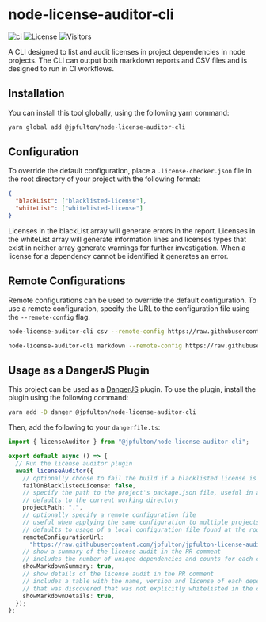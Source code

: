 # node-license-auditor-cli

[![ci](https://github.com/jpfulton/node-license-auditor-cli/actions/workflows/ci.yml/badge.svg)](https://github.com/jpfulton/node-license-auditor-cli/actions/workflows/ci.yml)
![License](https://img.shields.io/badge/License-MIT-blue)
![Visitors](https://visitor-badge.laobi.icu/badge?page_id=jpfulton.node-license-auditor-cli)

A CLI designed to list and audit licenses in project dependencies in node projects. The CLI
can output both markdown reports and CSV files and is designed to run in CI workflows.

## Installation

You can install this tool globally, using the following yarn command:

```bash
yarn global add @jpfulton/node-license-auditor-cli
```

## Configuration

To override the default configuration, place a `.license-checker.json` file in the
root directory of your project with the following format:

```json
{
  "blackList": ["blacklisted-license"],
  "whiteList": ["whitelisted-license"]
}
```

Licenses in the blackList array will generate errors in the report. Licenses in the
whiteList array will generate information lines and licenses types that exist in neither
array generate warnings for further investigation. When a license for a dependency cannot
be identified it generates an error.

## Remote Configurations

Remote configurations can be used to override the default configuration. To use a remote
configuration, specify the URL to the configuration file using the `--remote-config` flag.

```bash
node-license-auditor-cli csv --remote-config https://raw.githubusercontent.com/jpfulton/node-license-auditor-cli/main/.license-checker.json . > report.csv
```

```bash
node-license-auditor-cli markdown --remote-config https://raw.githubusercontent.com/jpfulton/node-license-auditor-cli/main/.license-checker.json . > report.md
```

## Usage as a DangerJS Plugin

This project can be used as a [DangerJS](https://danger.systems/js/) plugin. To use the
plugin, install the plugin using the following command:

```bash
yarn add -D danger @jpfulton/node-license-auditor-cli
```

Then, add the following to your `dangerfile.ts`:

```typescript
import { licenseAuditor } from "@jpfulton/node-license-auditor-cli";

export default async () => {
  // Run the license auditor plugin
  await licenseAuditor({
    // optionally choose to fail the build if a blacklisted license is found
    failOnBlacklistedLicense: false,
    // specify the path to the project's package.json file, useful in a monorepo
    // defaults to the current working directory
    projectPath: ".",
    // optionally specify a remote configuration file
    // useful when applying the same configuration to multiple projects
    // defaults to usage of a local configuration file found at the root of the project repo
    remoteConfigurationUrl:
      "https://raw.githubusercontent.com/jpfulton/jpfulton-license-audits/main/.license-checker.json",
    // show a summary of the license audit in the PR comment
    // includes the number of unique dependencies and counts for each category of license found
    showMarkdownSummary: true,
    // show details of the license audit in the PR comment
    // includes a table with the name, version and license of each dependency
    // that was discovered that was not explicitly whitelisted in the configuration
    showMarkdownDetails: true,
  });
};
```
